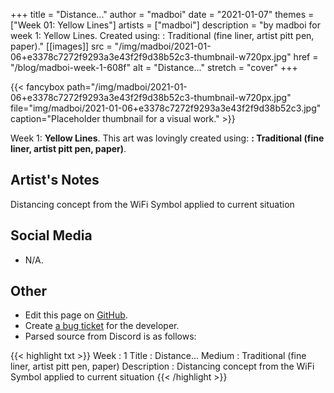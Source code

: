 +++
title =       "Distance..."
author =      "madboi"
date =        "2021-01-07"
themes =      ["Week 01: Yellow Lines"]
artists =     ["madboi"]
description = "by madboi for week 1: Yellow Lines. Created using: : Traditional (fine liner, artist pitt pen, paper)."
[[images]]
      src = "/img/madboi/2021-01-06+e3378c7272f9293a3e43f2f9d38b52c3-thumbnail-w720px.jpg"
      href = "/blog/madboi-week-1-608f"
      alt = "Distance..."
      stretch = "cover"
+++


{{< fancybox path="/img/madboi/2021-01-06+e3378c7272f9293a3e43f2f9d38b52c3-thumbnail-w720px.jpg" file="img/madboi/2021-01-06+e3378c7272f9293a3e43f2f9d38b52c3.jpg" caption="Placeholder thumbnail for a visual work." >}}


Week 1: **Yellow Lines**. This art was lovingly created using: **: Traditional (fine liner, artist pitt pen, paper)**.

## Artist's Notes

Distancing concept from the WiFi Symbol applied to current situation

## Social Media

- N/A.

## Other

- Edit this page on [GitHub](https://github.com/teaminkling/web-refresh/edit/main/content/blog/madboi-week-1-608f.md).
- Create [a bug ticket](https://github.com/teaminkling/web-refresh/issues/new?assignees=&labels=bug&template=problem-report.md&title=) for the developer.
- Parsed source from Discord is as follows:

{{< highlight txt >}}
Week : 1
Title : Distance...
Medium : Traditional (fine liner, artist pitt pen, paper)
Description : Distancing concept from the WiFi Symbol applied to current situation
{{< /highlight >}}